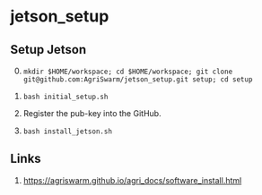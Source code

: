 # jetson_setup

## Setup Jetson

0. `mkdir $HOME/workspace; cd $HOME/workspace; git clone git@github.com:AgriSwarm/jetson_setup.git setup; cd setup`
1. `bash initial_setup.sh`

2. Register the pub-key into the GitHub.

3. `bash install_jetson.sh`

## Links

1. https://agriswarm.github.io/agri_docs/software_install.html